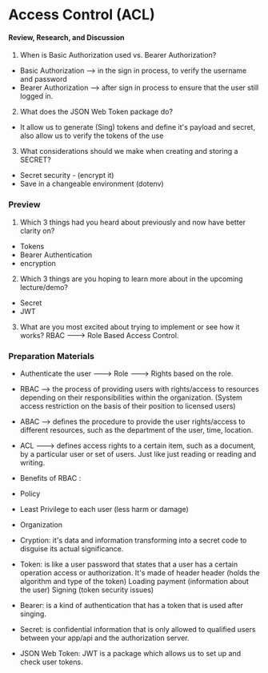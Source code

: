 # Access Control (ACL)

#### Review, Research, and Discussion
1. When is Basic Authorization used vs. Bearer Authorization?

- Basic Authorization --> in the sign in process, to verify the username and password
- Bearer Authorization --> after sign in process to ensure that the user still logged in.

2. What does the JSON Web Token package do?
- It allow us to generate (Sing) tokens and define it's payload and secret, also allow us to verify the tokens of the use

3. What considerations should we make when creating and storing a SECRET?
- Secret security - (encrypt it)
- Save in a changeable environment (dotenv)


### Preview
1. Which 3 things had you heard about previously and now have better clarity on?
- Tokens 
- Bearer Authentication
- encryption

2. Which 3 things are you hoping to learn more about in the upcoming lecture/demo?
- Secret
- JWT

3. What are you most excited about trying to implement or see how it works?
RBAC ---> Role Based Access Control.

### Preparation Materials

- Authenticate the user ---> Role ---> Rights based on the role.


- RBAC --> the process of providing users with rights/access to resources depending on their responsibilities within the organization. (System access restriction on the basis of their position to licensed users)


- ABAC --> defines the procedure to provide the user rights/access to different resources, such as the department of the user, time, location.


- ACL ---> defines access rights to a certain item, such as a document, by a particular user or set of users. Just like just reading or reading and writing.


- Benefits of RBAC :

- Policy
- Least Privilege to each user (less harm or damage)
- Organization


- Cryption: it's data and information transforming into a secret code to disguise its actual significance.
- Token: is like a user password that states that a user has a certain operation access or authorization. It's made of header header (holds the algorithm and type of the token) Loading payment (information about the user) Signing (token security issues)
- Bearer: is a kind of authentication that has a token that is used after singing.
- Secret: is confidential information that is only allowed to qualified users between your app/api and the authorization server.
- JSON Web Token: JWT is a package which allows us to set up and check user tokens.